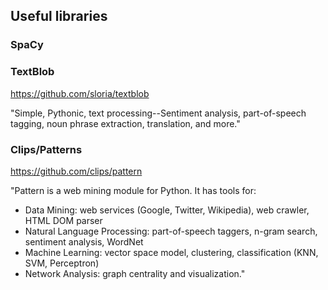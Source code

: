## Useful libraries

### SpaCy

### TextBlob
https://github.com/sloria/textblob

"Simple, Pythonic, text processing--Sentiment analysis, part-of-speech tagging, noun phrase extraction, translation, and more."

### Clips/Patterns
https://github.com/clips/pattern

"Pattern is a web mining module for Python. It has tools for:
-   Data Mining: web services (Google, Twitter, Wikipedia), web crawler, HTML DOM parser
-   Natural Language Processing: part-of-speech taggers, n-gram search, sentiment analysis, WordNet
-   Machine Learning: vector space model, clustering, classification (KNN, SVM, Perceptron)
-   Network Analysis: graph centrality and visualization."